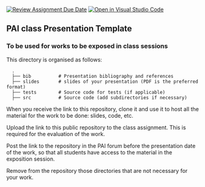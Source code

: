 [![Review Assignment Due Date](https://classroom.github.com/assets/deadline-readme-button-24ddc0f5d75046c5622901739e7c5dd533143b0c8e959d652212380cedb1ea36.svg)](https://classroom.github.com/a/-W6GNgyx)
[![Open in Visual Studio Code](https://classroom.github.com/assets/open-in-vscode-718a45dd9cf7e7f842a935f5ebbe5719a5e09af4491e668f4dbf3b35d5cca122.svg)](https://classroom.github.com/online_ide?assignment_repo_id=14101733&assignment_repo_type=AssignmentRepo)
## PAI class Presentation Template 
### To be used for works to be exposed in class sessions

This directory is organised as follows:

      .
      ├── bib          # Presentation bibliography and references
      ├── slides       # slides of your presentation (PDF is the preferred format)
      ├── tests        # Source code for tests (if applicable)
      ├── src          # Source code (add subdirectories if necessary) 
      
When you receive the link to this repository, clone it and use it to host all the material for the work to be done: slides, code, etc.

Upload the link to this public repository to the class assignment. This is required for the evaluation of the work.

Post the link to the repository in the PAI forum before the presentation date of the work, so that all students have access to the material in the exposition session.

Remove from the repository those directories that are not necessary for your work.
